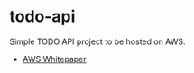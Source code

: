 # todo-api
Simple TODO API project to be hosted on AWS.

- [AWS Whitepaper](https://d1.awsstatic.com/whitepapers/aws-web-hosting-best-practices.pdf)

